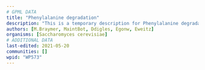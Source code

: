 ```yaml
---
# GPML DATA
title: "Phenylalanine degradation"
description: "This is a temporary description for Phenylalanine degradation"
authors: [M.Braymer, MaintBot, Ddigles, Egonw, Eweitz]
organisms: [Saccharomyces cerevisiae]
# ADDITIONAL DATA
last-edited: 2021-05-20
communities: []
wpid: "WP573"
---
```

